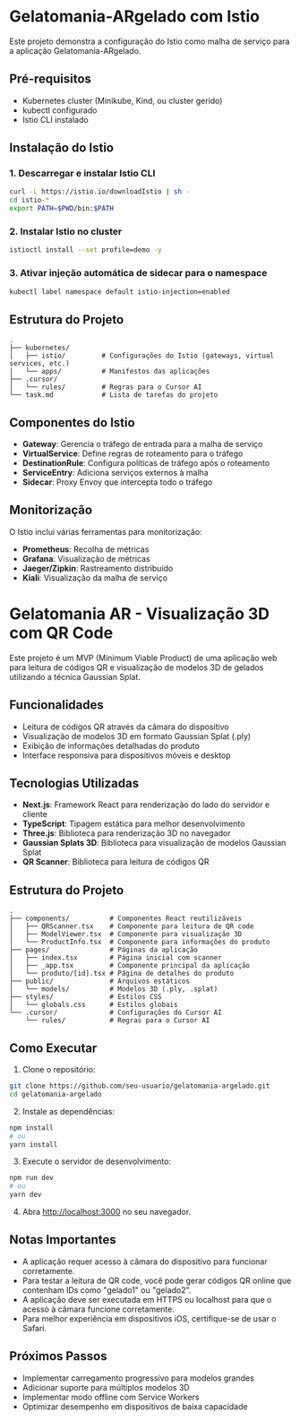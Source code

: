 # Gelatomania-ARgelado com Istio

Este projeto demonstra a configuração do Istio como malha de serviço para a aplicação Gelatomania-ARgelado.

## Pré-requisitos

- Kubernetes cluster (Minikube, Kind, ou cluster gerido)
- kubectl configurado
- Istio CLI instalado

## Instalação do Istio

### 1. Descarregar e instalar Istio CLI

```bash
curl -L https://istio.io/downloadIstio | sh -
cd istio-*
export PATH=$PWD/bin:$PATH
```

### 2. Instalar Istio no cluster

```bash
istioctl install --set profile=demo -y
```

### 3. Ativar injeção automática de sidecar para o namespace

```bash
kubectl label namespace default istio-injection=enabled
```

## Estrutura do Projeto

```
.
├── kubernetes/
│   ├── istio/         # Configurações do Istio (gateways, virtual services, etc.)
│   └── apps/          # Manifestos das aplicações
├── .cursor/
│   └── rules/         # Regras para o Cursor AI
└── task.md            # Lista de tarefas do projeto
```

## Componentes do Istio

- **Gateway**: Gerencia o tráfego de entrada para a malha de serviço
- **VirtualService**: Define regras de roteamento para o tráfego
- **DestinationRule**: Configura políticas de tráfego após o roteamento
- **ServiceEntry**: Adiciona serviços externos à malha
- **Sidecar**: Proxy Envoy que intercepta todo o tráfego

## Monitorização

O Istio inclui várias ferramentas para monitorização:

- **Prometheus**: Recolha de métricas
- **Grafana**: Visualização de métricas
- **Jaeger/Zipkin**: Rastreamento distribuído
- **Kiali**: Visualização da malha de serviço 

# Gelatomania AR - Visualização 3D com QR Code

Este projeto é um MVP (Minimum Viable Product) de uma aplicação web para leitura de códigos QR e visualização de modelos 3D de gelados utilizando a técnica Gaussian Splat.

## Funcionalidades

- Leitura de códigos QR através da câmara do dispositivo
- Visualização de modelos 3D em formato Gaussian Splat (.ply)
- Exibição de informações detalhadas do produto
- Interface responsiva para dispositivos móveis e desktop

## Tecnologias Utilizadas

- **Next.js**: Framework React para renderização do lado do servidor e cliente
- **TypeScript**: Tipagem estática para melhor desenvolvimento
- **Three.js**: Biblioteca para renderização 3D no navegador
- **Gaussian Splats 3D**: Biblioteca para visualização de modelos Gaussian Splat
- **QR Scanner**: Biblioteca para leitura de códigos QR

## Estrutura do Projeto

```
.
├── components/          # Componentes React reutilizáveis
│   ├── QRScanner.tsx    # Componente para leitura de QR code
│   ├── ModelViewer.tsx  # Componente para visualização 3D
│   └── ProductInfo.tsx  # Componente para informações do produto
├── pages/               # Páginas da aplicação
│   ├── index.tsx        # Página inicial com scanner
│   ├── _app.tsx         # Componente principal da aplicação
│   └── produto/[id].tsx # Página de detalhes do produto
├── public/              # Arquivos estáticos
│   └── models/          # Modelos 3D (.ply, .splat)
├── styles/              # Estilos CSS
│   └── globals.css      # Estilos globais
└── .cursor/             # Configurações do Cursor AI
    └── rules/           # Regras para o Cursor AI
```

## Como Executar

1. Clone o repositório:
```bash
git clone https://github.com/seu-usuario/gelatomania-argelado.git
cd gelatomania-argelado
```

2. Instale as dependências:
```bash
npm install
# ou
yarn install
```

3. Execute o servidor de desenvolvimento:
```bash
npm run dev
# ou
yarn dev
```

4. Abra [http://localhost:3000](http://localhost:3000) no seu navegador.

## Notas Importantes

- A aplicação requer acesso à câmara do dispositivo para funcionar corretamente.
- Para testar a leitura de QR code, você pode gerar códigos QR online que contenham IDs como "gelado1" ou "gelado2".
- A aplicação deve ser executada em HTTPS ou localhost para que o acesso à câmara funcione corretamente.
- Para melhor experiência em dispositivos iOS, certifique-se de usar o Safari.

## Próximos Passos

- Implementar carregamento progressivo para modelos grandes
- Adicionar suporte para múltiplos modelos 3D
- Implementar modo offline com Service Workers
- Optimizar desempenho em dispositivos de baixa capacidade 